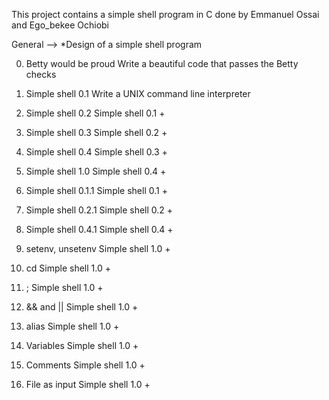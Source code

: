 This project contains a simple shell program in C done by Emmanuel Ossai and Ego_bekee Ochiobi

General -->
*Design of a simple shell program

0. Betty would be proud
Write a beautiful code that passes the Betty checks

1. Simple shell 0.1
Write a UNIX command line interpreter

2. Simple shell 0.2
Simple shell 0.1 +

3. Simple shell 0.3
Simple shell 0.2 +

4. Simple shell 0.4
Simple shell 0.3 +

5. Simple shell 1.0
Simple shell 0.4 +

6. Simple shell 0.1.1
Simple shell 0.1 +

7. Simple shell 0.2.1
Simple shell 0.2 +

8. Simple shell 0.4.1
Simple shell 0.4 +

9. setenv, unsetenv
Simple shell 1.0 +

10. cd
Simple shell 1.0 +

11. ;
Simple shell 1.0 +

12. && and ||
Simple shell 1.0 +

13. alias
Simple shell 1.0 +

14. Variables
Simple shell 1.0 +

15. Comments
Simple shell 1.0 +

16. File as input
Simple shell 1.0 +

